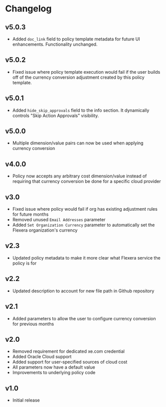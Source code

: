 # Changelog

## v5.0.3

- Added `doc_link` field to policy template metadata for future UI enhancements. Functionality unchanged.

## v5.0.2

- Fixed issue where policy template execution would fail if the user builds off of the currency conversion adjustment created by this policy template.

## v5.0.1

- Added `hide_skip_approvals` field to the info section. It dynamically controls "Skip Action Approvals" visibility.

## v5.0.0

- Multiple dimension/value pairs can now be used when applying currency conversion

## v4.0.0

- Policy now accepts any arbitrary cost dimension/value instead of requiring that currency conversion be done for a specific cloud provider

## v3.0

- Fixed issue where policy would fail if org has existing adjustment rules for future months
- Removed unused `Email Addresses` parameter
- Added `Set Organization Currency` parameter to automatically set the Flexera organization's currency

## v2.3

- Updated policy metadata to make it more clear what Flexera service the policy is for

## v2.2

- Updated description to account for new file path in Github repository

## v2.1

- Added parameters to allow the user to configure currency conversion for previous months

## v2.0

- Removed requirement for dedicated xe.com credential
- Added Oracle Cloud support
- Added support for user-specified sources of cloud cost
- All parameters now have a default value
- Improvements to underlying policy code

## v1.0

- Initial release

